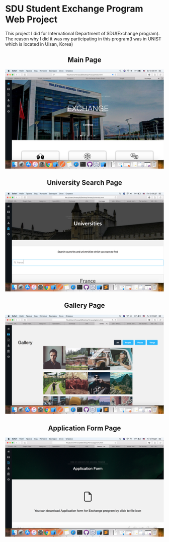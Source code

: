 # SDU Student Exchange Program Web Project
This project I did for International Department of SDU(Exchange program). The reason why I did it was my participating in this program(I was in UNIST which is located in Ulsan, Korea)
<h2>
<h2 align="center">Main Page</h2>
<p align="center">
<img src="images/123.png" width=600 />
</p>
<h2>
<h2 align="center">University Search Page</h2>
<p align="center">
<img src="U.png" width=600 />
</p>
<h2>
<h2 align="center">Gallery Page</h2>
<p align="center">
<img src="G.png" width=600 />
</p>
<h2>
<h2 align="center">Application Form Page</h2>
<p align="center">
<img src="A.png" width=600 />
</p>
<h2>
